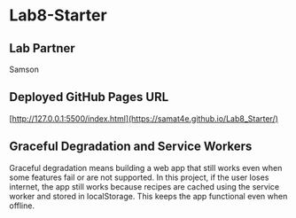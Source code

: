 # Lab8-Starter

## Lab Partner
Samson

## Deployed GitHub Pages URL  
[http://127.0.0.1:5500/index.html](https://samat4e.github.io/Lab8_Starter/)

## Graceful Degradation and Service Workers

Graceful degradation means building a web app that still works even when some features fail or are not supported. In this project, if the user loses internet, the app still works because recipes are cached using the service worker and stored in localStorage. This keeps the app functional even when offline.

